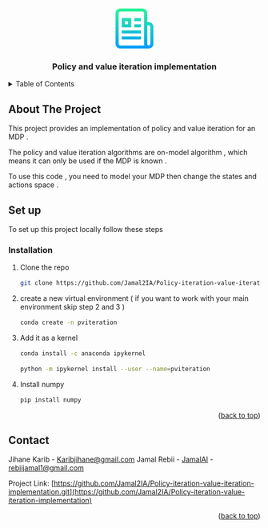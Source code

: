  <a name="readme-top"></a>
 
  
<br />
<div align="center">
    <img src="images/logo.png" alt="Logo" width="80" height="80">
  <h3 align="center">Policy and value iteration implementation</h3> 
</div>



<!-- TABLE OF CONTENTS -->
<details>
  <summary>Table of Contents</summary>
  <ol>
    <li>
      <a href="#about-the-project">About The Project</a>
    </li>
    <li>
      <a href="#getting-started">Set up</a>
      <ul>
        <li><a href="#installation">Installation</a></li>
      </ul>
    </li>
    <li><a href="#contact">Contact</a></li>
  </ol>
</details>



<!-- ABOUT THE PROJECT -->
## About The Project
 

This project provides an implementation of policy and value iteration for an MDP .


The policy and value iteration algorithms are on-model algorithm , which means it can only be used if the MDP is known .


To use this code , you need to model your MDP then change the states and actions space .

 

 
 



<!-- Set up-->
 ## Set up

To set up this project locally follow these steps
 
### Installation

 
1. Clone the repo
   ```sh
   git clone https://github.com/Jamal2IA/Policy-iteration-value-iteration-implementation.git
   ```
3. create a new virtual environment ( if you want to work with your main environment skip step 2  and 3 )
   ```sh
   conda create -n pviteration
   ```
4. Add it as a kernel 
   ```sh
   conda install -c anaconda ipykernel
   ```
   ```sh
   python -m ipykernel install --user --name=pviteration
   ```
5. Install numpy
   ```sh
   pip install numpy
   ```

<p align="right">(<a href="#readme-top">back to top</a>)</p>



 

<!-- CONTACT -->
## Contact
Jihane Karib - Karibjihane@gmail.com
Jamal Rebii  - [JamalAI](https://jamal-ai.vercel.app/) - rebiijamal1@gmail.com

Project Link: [https://github.com/Jamal2IA/Policy-iteration-value-iteration-implementation.git](https://github.com/Jamal2IA/Policy-iteration-value-iteration-implementation)

<p align="right">(<a href="#readme-top">back to top</a>)</p>

 
 

 
